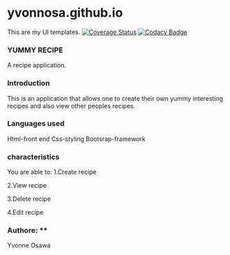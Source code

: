 # yvonnosa.github.io
This are my UI templates.
[![Coverage Status](https://coveralls.io/repos/github/yvonnosa/yvonnosa.github.io/badge.svg?branch=master)](https://coveralls.io/github/yvonnosa/yvonnosa.github.io?branch=master)
[![Codacy Badge](https://api.codacy.com/project/badge/Grade/6b484026378f4c949de042d37efe0cb0)](https://www.codacy.com/app/yvonnosa/yvonnosa.github.io?utm_source=github.com&amp;utm_medium=referral&amp;utm_content=yvonnosa/yvonnosa.github.io&amp;utm_campaign=Badge_Grade)

### YUMMY RECIPE

A recipe application.

### Introduction

This is an application that allows one to create their own yummy interesting recipes and also view other peoples recipes.

### Languages used

Html-front end
Css-styling
Bootsrap-framework

### characteristics

You are able to:
1.Create recipe

2.View recipe

3.Delete recipe

4.Edit recipe

### Authore: **

Yvonne Osawa
